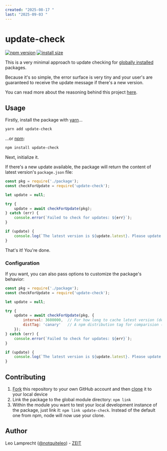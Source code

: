 ```yaml
---
created: "2025-08-17 "
last: "2025-09-03 "
---
```

# update-check 

[![npm version](https://img.shields.io/npm/v/update-check.svg)](https://www.npmjs.com/package/update-check)
[![install size](https://packagephobia.now.sh/badge?p=update-check)](https://packagephobia.now.sh/result?p=update-check)

This is a very minimal approach to update checking for [globally installed](https://docs.npmjs.com/getting-started/installing-npm-packages-globally) packages.

Because it's so simple, the error surface is very tiny and your user's are guaranteed to receive the update message if there's a new version.

You can read more about the reasoning behind this project [here](https://twitter.com/notquiteleo/status/983193273224200192).

## Usage

Firstly, install the package with [yarn](https://yarnpkg.com/en/)...

```bash
yarn add update-check
```

...or [npm](https://www.npmjs.com/):

```bash
npm install update-check
```

Next, initialize it.

If there's a new update available, the package will return the content of latest version's `package.json` file:

```js
const pkg = require('./package');
const checkForUpdate = require('update-check');

let update = null;

try {
	update = await checkForUpdate(pkg);
} catch (err) {
	console.error(`Failed to check for updates: ${err}`);
}

if (update) {
	console.log(`The latest version is ${update.latest}. Please update!`);
}
```

That's it! You're done.

### Configuration

If you want, you can also pass options to customize the package's behavior:

```js
const pkg = require('./package');
const checkForUpdate = require('update-check');

let update = null;

try {
	update = await checkForUpdate(pkg, {
		interval: 3600000,  // For how long to cache latest version (default: 1 day)
		distTag: 'canary'   // A npm distribution tag for comparision (default: 'latest')
	});
} catch (err) {
	console.error(`Failed to check for updates: ${err}`);
}

if (update) {
	console.log(`The latest version is ${update.latest}. Please update!`);
}
```

## Contributing

1. [Fork](https://help.github.com/articles/fork-a-repo/) this repository to your own GitHub account and then [clone](https://help.github.com/articles/cloning-a-repository/) it to your local device
2. Link the package to the global module directory: `npm link`
3. Within the module you want to test your local development instance of the package, just link it: `npm link update-check`. Instead of the default one from npm, node will now use your clone.

## Author

Leo Lamprecht ([@notquiteleo](https://twitter.com/notquiteleo)) - [ZEIT](https://zeit.co)


